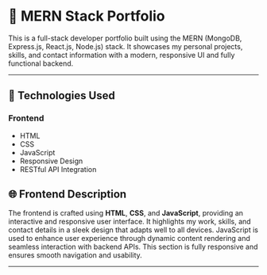 # 🌟 MERN Stack Portfolio

This is a full-stack developer portfolio built using the MERN (MongoDB, Express.js, React.js, Node.js) stack. It showcases my personal projects, skills, and contact information with a modern, responsive UI and fully functional backend.

---

## 🚀 Technologies Used

### Frontend
- HTML
- CSS
- JavaScript
- Responsive Design
- RESTful API Integration

## 🌐 Frontend Description

The frontend is crafted using **HTML**, **CSS**, and **JavaScript**, providing an interactive and responsive user interface. It highlights my work, skills, and contact details in a sleek design that adapts well to all devices. JavaScript is used to enhance user experience through dynamic content rendering and seamless interaction with backend APIs. This section is fully responsive and ensures smooth navigation and usability.

---



